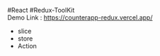 #React #Redux-ToolKit
<br>
Demo Link : https://counterapp-redux.vercel.app/
<ul>
  <li>slice</li>
  <li>store</li>
  <li>Action</li>
</ul>
<template src="https://counterapp-redux.vercel.app/">
